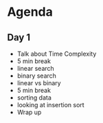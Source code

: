 # Agenda

## Day 1
- Talk about Time Complexity
- 5 min break
- linear search
- binary search
- linear vs binary
- 5 min break
- sorting data
- looking at insertion sort
- Wrap up